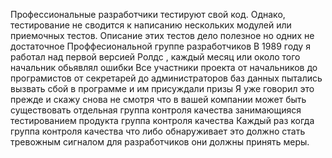 Профессиональные разработчики тестируют свой код. Однако, тестирование не сводится к написанию нескольких модулей или приемочных тестов.
Описание этих тестов дело полезное но одних не достаточное Проффесиональной группе разработчиков
В 1989 году я работал над первой версией Ролдс , каждый месяц или около того начальник обьявлял ошибки
Все участники проекта от начальников до програмистов от секретарей до администраторов баз данных пытались вызвать сбой в программе и им присуждали призы
Я уже говорил это прежде и скажу снова не смотря что в вашей компании может быть существовать отдельная группа контроля качества занимающияся тестированием продукта группа контроля качества
Каждый раз когда группа контроля качества что либо обнаруживает это должно стать тревожным сигналом для разработчиков они должны принять меры.
